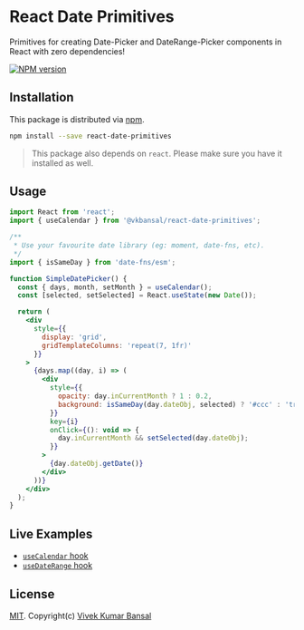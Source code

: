 # React Date Primitives

Primitives for creating Date-Picker and DateRange-Picker components in React with zero dependencies!

[![NPM version][npm-image]][npm-url]

## Installation

This package is distributed via [npm](https://www.npmjs.com/).

```bash
npm install --save react-date-primitives
```

> This package also depends on `react`. Please make sure you have it installed as well.

## Usage

```jsx
import React from 'react';
import { useCalendar } from '@vkbansal/react-date-primitives';

/**
 * Use your favourite date library (eg: moment, date-fns, etc).
 */
import { isSameDay } from 'date-fns/esm';

function SimpleDatePicker() {
  const { days, month, setMonth } = useCalendar();
  const [selected, setSelected] = React.useState(new Date());

  return (
    <div
      style={{
        display: 'grid',
        gridTemplateColumns: 'repeat(7, 1fr)'
      }}
    >
      {days.map((day, i) => (
        <div
          style={{
            opacity: day.inCurrentMonth ? 1 : 0.2,
            background: isSameDay(day.dateObj, selected) ? '#ccc' : 'transparent'
          }}
          key={i}
          onClick={(): void => {
            day.inCurrentMonth && setSelected(day.dateObj);
          }}
        >
          {day.dateObj.getDate()}
        </div>
      ))}
    </div>
  );
}
```

## Live Examples

- [`useCalendar` hook](https://codesandbox.io/s/github/vkbansal/react-date-primitives/tree/main/packages/example-use-calendar-hook)
- [`useDateRange` hook](https://codesandbox.io/s/github/vkbansal/react-date-primitives/tree/main/packages/example-use-daterange-hook)

## License

[MIT](./LICENSE.md). Copyright(c) [Vivek Kumar Bansal](http://vkbansal.me/)

[npm-url]: https://npmjs.org/package/@vkbansal/react-date-primitives
[npm-image]: https://img.shields.io/npm/v/@vkbansal/react-date-primitives.svg?style=flat-square
